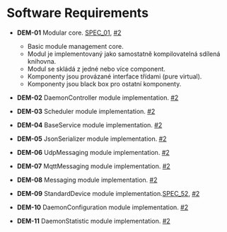 # Software Requirements

* **DEM-01** Modular core. [SPEC_01](../product-spec/product-spec.md#1-software-specification), [#2](https://github.com/logimic/gateway-daemon/issues/2)
  * Basic module management core.
  * Modul je implementovaný jako samostatně kompilovatelná sdílená knihovna.
  * Modul se skládá z jedné nebo více component.
  * Komponenty jsou provázané interface třídami (pure virtual).
  * Komponenty jsou black box pro ostatní komponenty.

* **DEM-02** DaemonController module implementation. [#2](https://github.com/logimic/gateway-daemon/issues/2)

* **DEM-03** Scheduler module implementation. [#2](https://github.com/logimic/gateway-daemon/issues/2)

* **DEM-04** BaseService module implementation. [#2](https://github.com/logimic/gateway-daemon/issues/2)

* **DEM-05** JsonSerializer module implementation. [#2](https://github.com/logimic/gateway-daemon/issues/2)

* **DEM-06** UdpMessaging module implementation. [#2](https://github.com/logimic/gateway-daemon/issues/2)

* **DEM-07** MqttMessaging module implementation. [#2](https://github.com/logimic/gateway-daemon/issues/2)

* **DEM-08** Messaging module implementation. [#2](https://github.com/logimic/gateway-daemon/issues/2)

* **DEM-09** StandardDevice module implementation.[SPEC_52](../product-spec/product-spec.md#2-API-specification), [#2](https://github.com/logimic/gateway-daemon/issues/2)

* **DEM-10** DaemonConfiguration module implementation. [#2](https://github.com/logimic/gateway-daemon/issues/2)

* **DEM-11** DaemonStatistic module implementation. [#2](https://github.com/logimic/gateway-daemon/issues/2)
